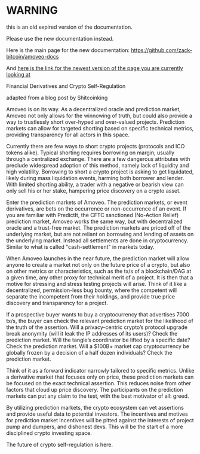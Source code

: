 WARNING
========

this is an old expired version of the documentation.

Please use the new documentation instead. 

Here is the main page for the new documentation: https://github.com/zack-bitcoin/amoveo-docs 

And [here is the link for the newest version of the page you are currently looking at](https://github.com/zack-bitcoin/amoveo-docs/blob/master//use-cases-and-ideas/crypto_self_regulation.md)

Financial Derivatives and Crypto Self-Regulation

adapted from a blog post by Shitcoinking

Amoveo is on its way. As a decentralized oracle and prediction market, Amoveo not only allows for the winnowing of truth, but could also provide a way to trustlessly short over-hyped and over-valued projects. Prediction markets can allow for targeted shorting based on specific technical metrics, providing transparency for all actors in this space.

Currently there are few ways to short crypto projects (protocols and ICO tokens alike). Typical shorting requires borrowing on margin, usually through a centralized exchange. There are a few dangerous attributes with preclude widespread adoption of this method, namely lack of liquidity and high volatility. Borrowing to short a crypto project is asking to get liquidated, likely during mass liquidation events, harming both borrower and lender. With limited shorting ability, a trader with a negative or bearish view can only sell his or her stake, hampering price discovery on a crypto asset.

Enter the prediction markets of Amoveo. The prediction markets, or event derivatives, are bets on the occurrence or non-occurrence of an event. If you are familiar with PredictIt, the CFTC sanctioned (No-Action Relief) prediction market, Amoveo works the same way, but with decentralized oracle and a trust-free market. The prediction markets are priced off of the underlying market, but are not reliant on borrowing and lending of assets on the underlying market. Instead all settlements are done in cryptocurrency. Similar to what is called "cash-settlement" in markets today.

When Amoveo launches in the near future, the prediction market will allow anyone to create a market not only on the future price of a crypto, but also on other metrics or characteristics, such as the tx/s of a blockchain/DAG at a given time, any other proxy for technical merit of a project. It is then that a motive for stressing and stress testing projects will arise. Think of it like a decentralized, permission-less bug bounty, where the competent will separate the incompetent from their holdings, and provide true price discovery and transparency for a project.

If a prospective buyer wants to buy a cryptocurrency that advertises 7000 tx/s, the buyer can check the relevant prediction market for the likelihood of the truth of the assertion. Will a privacy-centric crypto’s protocol upgrade break anonymity (will it leak the IP addresses of its users)? Check the prediction market. Will the tangle’s coordinator be lifted by a specific date? Check the prediction market. Will a $100B+ market cap cryptocurrency be globally frozen by a decision of a half dozen individuals? Check the prediction market.

Think of it as a forward indicator narrowly tailored to specific metrics. Unlike a derivative market that focuses only on price, these prediction markets can be focused on the exact technical assertion. This reduces noise from other factors that cloud up price discovery. The participants on the prediction markets can put any claim to the test, with the best motivator of all: greed.

By utilizing prediction markets, the crypto ecosystem can vet assertions and provide useful data to potential investors. The incentives and motives for prediction market incentives will be pitted against the interests of project pump and dumpers, and dishonest devs. This will be the start of a more disciplined crypto investing space.

The future of crypto self-regulation is here.
